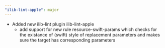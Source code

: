 ```yaml
---
"ilib-lint-apple": major
---
```


- Added new ilib-lint plugin ilib-lint-apple
  - add support for new rule resource-swift-params which
    checks for the existance of \(swift) style of replacement
    parameters and makes sure the target has corresponding
    parameters
